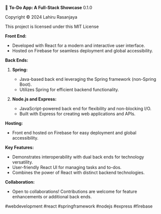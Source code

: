 📝 **To-Do App: A Full-Stack Showcase**
0.1.0

Copyright © 2024 Lahiru Rasanjaya

This project is licensed under this MIT License

**Front End:**
- Developed with React for a modern and interactive user interface.
- Hosted on Firebase for seamless deployment and global accessibility.

**Back Ends:**
1. **Spring:**
   - Java-based back end leveraging the Spring framework (non-Spring Boot).
   - Utilizes Spring for efficient backend functionality.

2. **Node.js and Express:**
   - JavaScript-powered back end for flexibility and non-blocking I/O.
   - Built with Express for creating web applications and APIs.

**Hosting:**
- Front end hosted on Firebase for easy deployment and global accessibility.

**Key Features:**
- Demonstrates interoperability with dual back ends for technology versatility.
- User-friendly React UI for managing tasks and to-dos.
- Combines the power of React with distinct backend technologies.

**Collaboration:**
- Open to collaborations! Contributions are welcome for feature enhancements or additional back ends.

#webdevelopment #react #springframework #nodejs #express #firebase
